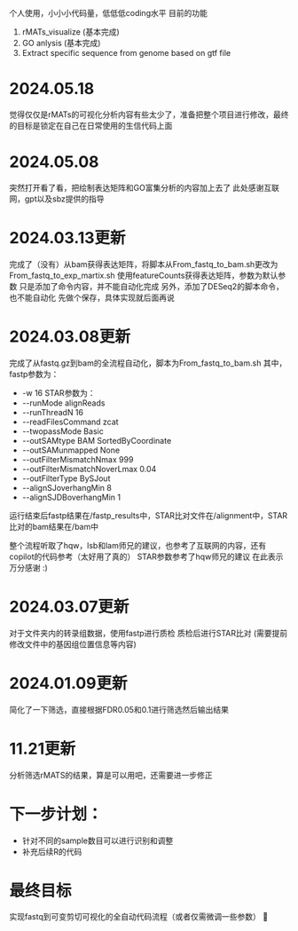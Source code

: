 个人使用，小小小代码量，低低低coding水平
目前的功能
1. rMATs_visualize (基本完成)
2. GO anlysis (基本完成)
3. Extract specific sequence from genome based on gtf file

# 2024.05.18
觉得仅仅是rMATs的可视化分析内容有些太少了，准备把整个项目进行修改，最终的目标是锁定在自己在日常使用的生信代码上面

# 2024.05.08
突然打开看了看，把绘制表达矩阵和GO富集分析的内容加上去了
此处感谢互联网，gpt以及sbz提供的指导

# 2024.03.13更新
完成了（没有）从bam获得表达矩阵，将脚本从From_fastq_to_bam.sh更改为From_fastq_to_exp_martix.sh
使用featureCounts获得表达矩阵，参数为默认参数
只是添加了命令内容，并不能自动化完成
另外，添加了DESeq2的脚本命令，也不能自动化
先做个保存，具体实现就后面再说

# 2024.03.08更新
完成了从fastq.gz到bam的全流程自动化，脚本为From_fastq_to_bam.sh
其中，fastp参数为：
- -w 16
STAR参数为：
- --runMode alignReads
- --runThreadN 16
- --readFilesCommand zcat
- --twopassMode Basic
- --outSAMtype BAM SortedByCoordinate
- --outSAMunmapped None
- --outFilterMismatchNmax 999
- --outFilterMismatchNoverLmax 0.04 
- --outFilterType BySJout
- --alignSJoverhangMin 8
- --alignSJDBoverhangMin 1

运行结束后fastp结果在/fastp_results中，STAR比对文件在/alignment中，STAR比对的bam结果在/bam中

整个流程听取了hqw，lsb和lam师兄的建议，也参考了互联网的内容，还有copilot的代码参考（太好用了真的）
STAR参数参考了hqw师兄的建议
在此表示万分感谢 :)

# 2024.03.07更新
对于文件夹内的转录组数据，使用fastp进行质检
质检后进行STAR比对
(需要提前修改文件中的基因组位置信息等内容)

# 2024.01.09更新
简化了一下筛选，直接根据FDR0.05和0.1进行筛选然后输出结果

# 11.21更新
分析筛选rMATS的结果，算是可以用吧，还需要进一步修正

# 下一步计划：

- 针对不同的sample数目可以进行识别和调整
- 补充后续R的代码

# 最终目标

实现fastq到可变剪切可视化的全自动代码流程（或者仅需微调一些参数）
💪
